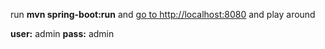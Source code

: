 run **mvn spring-boot:run** and 
[go to http://localhost:8080](http://localhost:8080) 
and play around 

**user:** admin 
**pass:** admin
